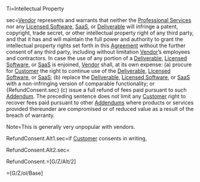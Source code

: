 Ti=Intellectual Property

sec=<a href='#Def.Vendor.sec' class='definedterm'>Vendor</a> represents and warrants that neither the <a href='#Def.Professional_Service.sec' class='definedterm'>Professional Services</a> nor any <a href='#Def.Licensed_Software.sec' class='definedterm'>Licensed Software</a>, <a href='#Def.SaaS.sec' class='definedterm'>SaaS</a>, or <a href='#Def.Deliverable.sec' class='definedterm'>Deliverable</a> will infringe a patent, copyright, trade secret, or other intellectual property right of any third party, and that it has and will maintain the full power and authority to grant the intellectual property rights set forth in this <a href='#Def.Agreement.sec' class='definedterm'>Agreement</a> without the further consent of any third party, including without limitation <a href='#Def.Vendor.sec' class='definedterm'>Vendor</a>’s employees and contractors. In case the use of any portion of a <a href='#Def.Deliverable.sec' class='definedterm'>Deliverable</a>, <a href='#Def.Licensed_Software.sec' class='definedterm'>Licensed Software</a>, or <a href='#Def.SaaS.sec' class='definedterm'>SaaS</a> is enjoined, <a href='#Def.Vendor.sec' class='definedterm'>Vendor</a> shall, at its own expense: (a) procure for <a href='#Def.Customer.sec' class='definedterm'>Customer</a> the right to continue use of the <a href='#Def.Deliverable.sec' class='definedterm'>Deliverable</a>, <a href='#Def.Licensed_Software.sec' class='definedterm'>Licensed Software</a>, or <a href='#Def.SaaS.sec' class='definedterm'>SaaS</a>; (b) replace the <a href='#Def.Deliverable.sec' class='definedterm'>Deliverable</a>, <a href='#Def.Licensed_Software.sec' class='definedterm'>Licensed Software</a>, or <a href='#Def.SaaS.sec' class='definedterm'>SaaS</a> with a non-infringing version of comparable functionality; or {RefundConsent.sec} (c) issue a full refund of fees paid pursuant to such <a href='#Def.Addendum.sec' class='definedterm'>Addendum</a>. The preceding sentence does not limit any <a href='#Def.Customer.sec' class='definedterm'>Customer</a> right to recover fees paid pursuant to other <a href='#Def.Addendum.sec' class='definedterm'>Addendums</a> where products or services provided thereunder are compromised or of reduced value as a result of the breach of warranty.

Note=This is generally very unpopular with vendors.

RefundConsent.Alt1.sec=if <a href='#Def.Customer.sec' class='definedterm'>Customer</a> consents in writing,

RefundConsent.Alt2.sec=</i>

RefundConsent.=[G/Z/Alt/2]

=[G/Z/ol/Base]